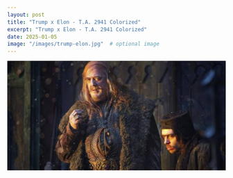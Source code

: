 ```yaml
---
layout: post
title: "Trump x Elon - T.A. 2941 Colorized"
excerpt: "Trump x Elon - T.A. 2941 Colorized"
date: 2025-01-05
image: "/images/trump-elon.jpg"  # optional image
---
```


<img src="/images/trump-elon.jpg">
